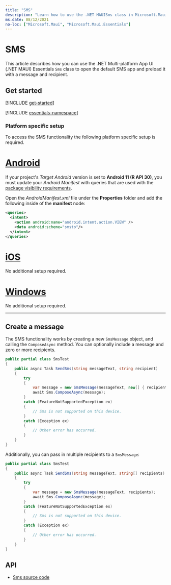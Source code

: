 ```yaml
---
title: "SMS"
description: "Learn how to use the .NET MAUISms class in Microsoft.Maui.Essentials to open the default SMS application. The text message can be preloaded with a message and recipient."
ms.date: 08/12/2021
no-loc: ["Microsoft.Maui", "Microsoft.Maui.Essentials"]
---
```


# SMS

This article describes how you can use the .NET Multi-platform App UI (.NET MAUI) Essentials `Sms` class to open the default SMS app and preload it with a message and recipient.

## Get started

[!INCLUDE [get-started](includes/get-started.md)]

[!INCLUDE [essentials-namespace](includes/essentials-namespace.md)]

### Platform specific setup

To access the SMS functionality the following platform specific setup is required.

<!-- markdownlint-disable MD025 -->
# [Android](#tab/android)

If your project's _Target Android_ version is set to **Android 11 (R API 30)**, you must update your _Android Manifest_ with queries that are used with the [package visibility requirements](https://developer.android.com/preview/privacy/package-visibility).

Open the _AndroidManifest.xml_ file under the **Properties** folder and add the following inside of the **manifest** node:

```xml
<queries>
  <intent>
    <action android:name="android.intent.action.VIEW" />
    <data android:scheme="smsto"/>
  </intent>
</queries>
```

# [iOS](#tab/ios)

No additional setup required.

# [Windows](#tab/windows)

No additional setup required.

-----
<!-- markdownlint-enable MD025 -->

## Create a message

The SMS functionality works by creating a new `SmsMessage` object, and calling the `ComposeAsync` method. You can optionally include a message and zero or more recipients.

```csharp
public partial class SmsTest
{
    public async Task SendSms(string messageText, string recipient)
    {
        try
        {
            var message = new SmsMessage(messageText, new[] { recipient });
            await Sms.ComposeAsync(message);
        }
        catch (FeatureNotSupportedException ex)
        {
            // Sms is not supported on this device.
        }
        catch (Exception ex)
        {
            // Other error has occurred.
        }
    }
}
```

Additionally, you can pass in multiple recipients to a `SmsMessage`:

```csharp
public partial class SmsTest
{
    public async Task SendSms(string messageText, string[] recipients)
    {
        try
        {
            var message = new SmsMessage(messageText, recipients);
            await Sms.ComposeAsync(message);
        }
        catch (FeatureNotSupportedException ex)
        {
            // Sms is not supported on this device.
        }
        catch (Exception ex)
        {
            // Other error has occurred.
        }
    }
}
```

## API

- [Sms source code](https://github.com/dotnet/maui/tree/main/src/Essentials/src/Sms)
<!-- - [Sms API documentation](xref:Microsoft.Maui.Essentials.Sms)-->
